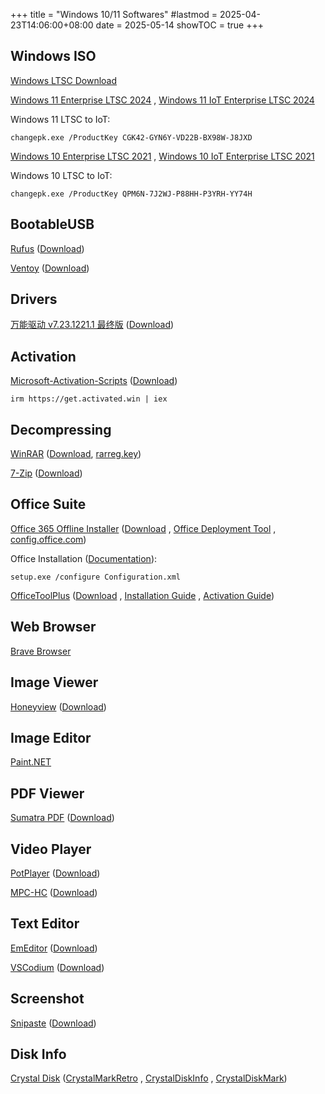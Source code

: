 +++
title       = "Windows 10/11 Softwares"
#lastmod     = 2025-04-23T14:06:00+08:00
date        = 2025-05-14
showTOC     = true
+++

## Windows ISO

[Windows LTSC Download](https://massgrave.dev/windows_ltsc_links)

[Windows 11 Enterprise LTSC 2024](https://drive.massgrave.dev/zh-cn_windows_11_enterprise_ltsc_2024_x64_dvd_cff9cd2d.iso)
, [Windows 11 IoT Enterprise LTSC 2024](https://drive.massgrave.dev/en-us_windows_11_iot_enterprise_ltsc_2024_x64_dvd_f6b14814.iso)

Windows 11 LTSC to IoT:

```
changepk.exe /ProductKey CGK42-GYN6Y-VD22B-BX98W-J8JXD
```

[Windows 10 Enterprise LTSC 2021](https://drive.massgrave.dev/zh-cn_windows_10_enterprise_ltsc_2021_x64_dvd_033b7312.iso)
, [Windows 10 IoT Enterprise LTSC 2021](https://drive.massgrave.dev/en-us_windows_10_iot_enterprise_ltsc_2021_x64_dvd_257ad90f.iso)

Windows 10 LTSC to IoT:

```
changepk.exe /ProductKey QPM6N-7J2WJ-P88HH-P3YRH-YY74H
```

## BootableUSB

[Rufus](https://rufus.ie/en/)
([Download](https://github.com/pbatard/rufus/releases/download/v4.7/rufus-4.7p.exe))

[Ventoy](https://ventoy.net/en/index.html)
([Download](https://ventoy.net/en/download.html))

## Drivers

[万能驱动 v7.23.1221.1 最终版](https://www.yrxitong.com/h-nd-395.html)
([Download](https://yrxitong6-my.sharepoint.cn/:f:/g/personal/yrxitong_com_yrxitong_com/EpDqzY2EVRBKnD1fI3pOi-4BEBocYXSWEKnpjA5Rm9MeIw))

## Activation

[Microsoft-Activation-Scripts](https://github.com/massgravel/Microsoft-Activation-Scripts)
([Download](https://github.com/massgravel/Microsoft-Activation-Scripts/archive/refs/heads/master.zip))

```
irm https://get.activated.win | iex
```

## Decompressing

[WinRAR](https://dl.lancdn.com/landian/soft/winrar/)
([Download](https://dl.lancdn.com/landian/soft/winrar/v7.01_x64_landian.news.exe), [rarreg.key](https://dl.lancdn.com/landian/soft/winrar/rarreg.key))

[7-Zip](https://www.7-zip.org/)
([Download](https://www.7-zip.org/a/7z2409-x64.exe))

## Office Suite

[Office 365 Offline Installer](https://gravesoft.dev/office_c2r_links#chinese-simplified-zh-cn)
([Download](https://officecdn.microsoft.com/db/492350f6-3a01-4f97-b9c0-c7c6ddf67d60/media/zh-cn/O365ProPlusRetail.img)
, [Office Deployment Tool](https://officecdn.microsoft.com/pr/wsus/setup.exe)
, [config.office.com](https://config.office.com/deploymentsettings))

Office Installation ([Documentation](https://gravesoft.dev/office_c2r_custom)):

```
setup.exe /configure Configuration.xml
```

[OfficeToolPlus](https://otp.landian.vip/zh-cn/download.html)
([Download](https://otp.landian.vip/redirect/download.php?type=runtime&arch=x64&site=sdumirror)
, [Installation Guide](https://www.coolhub.top/archives/11)
, [Activation Guide](https://www.coolhub.top/archives/14))

## Web Browser

[Brave Browser](https://github.com/brave/brave-browser/releases/latest)

## Image Viewer

[Honeyview](https://en.bandisoft.com/honeyview/)
([Download](https://en.bandisoft.com/honeyview/dl.php?web))

## Image Editor

[Paint.NET](https://github.com/paintdotnet/release/releases)

## PDF Viewer

[Sumatra PDF](https://www.sumatrapdfreader.org/free-pdf-reader)
([Download](https://www.sumatrapdfreader.org/download-free-pdf-viewer))

## Video Player

[PotPlayer](https://potplayer.daum.net/)
([Download](https://t1.daumcdn.net/potplayer/PotPlayer/Version/Latest/PotPlayerSetup64.exe))

[MPC-HC](https://github.com/clsid2/mpc-hc)
([Download](https://github.com/clsid2/mpc-hc/releases/latest))

## Text Editor

[EmEditor](https://www.emeditor.com/download/)
([Download](https://support.emeditor.com/en/downloads/latest/installer/64))

[VSCodium](https://github.com/brave/brave-browser/releases)
([Download](https://github.com/VSCodium/vscodium/releases/download/1.100.03093/VSCodiumSetup-x64-1.100.03093.exe))

## Screenshot

[Snipaste](https://www.snipaste.com/)
([Download](https://dl.snipaste.com/win-x64))

## Disk Info

[Crystal Disk](https://crystalmark.info/en/download)
([CrystalMarkRetro](https://crystalmark.info/redirect.php?product=CrystalMarkRetro)
, [CrystalDiskInfo](https://crystalmark.info/redirect.php?product=CrystalDiskInfo)
, [CrystalDiskMark](https://crystalmark.info/redirect.php?product=CrystalDiskMark))

